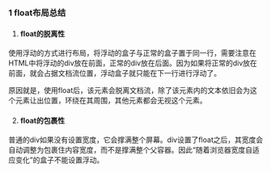 ### 1 float布局总结

1. #### float的脱离性

使用浮动的方式进行布局，将浮动的盒子与正常的盒子置于同一行，需要注意在HTML中将浮动的div放在前面，正常的div放在后面。因为如果将正常的div放在前面，就会占据文档流位置，浮动盒子就只能在下一行进行浮动了。

原因就是，使用float后，该元素会脱离文档流，除了该元素内的文本依旧会为这个元素让出位置，环绕在其周围，其他元素都会无视这个元素。

2. #### float的包裹性
普通的div如果没有设置宽度，它会撑满整个屏幕。div设置了float之后，其宽度会自动调整为包裹住内容宽度，而不是撑满整个父容器。因此“随着浏览器宽度自适应变化”的盒子不能设置浮动。

